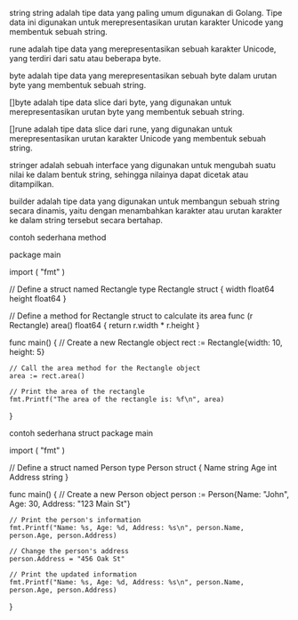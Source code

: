 string
string adalah tipe data yang paling umum digunakan di Golang. Tipe data ini digunakan untuk merepresentasikan urutan karakter Unicode yang membentuk sebuah string.

rune adalah tipe data yang merepresentasikan sebuah karakter Unicode, yang terdiri dari satu atau beberapa byte.

byte adalah tipe data yang merepresentasikan sebuah byte dalam urutan byte yang membentuk sebuah string.

[]byte adalah tipe data slice dari byte, yang digunakan untuk merepresentasikan urutan byte yang membentuk sebuah string.

[]rune adalah tipe data slice dari rune, yang digunakan untuk merepresentasikan urutan karakter Unicode yang membentuk sebuah string.

stringer adalah sebuah interface yang digunakan untuk mengubah suatu nilai ke dalam bentuk string, sehingga nilainya dapat dicetak atau ditampilkan.

builder adalah tipe data yang digunakan untuk membangun sebuah string secara dinamis, yaitu dengan menambahkan karakter atau urutan karakter ke dalam string tersebut secara bertahap.

contoh sederhana method

package main

import (
"fmt"
)

// Define a struct named Rectangle
type Rectangle struct {
width float64
height float64
}

// Define a method for Rectangle struct to calculate its area
func (r Rectangle) area() float64 {
return r.width \* r.height
}

func main() {
// Create a new Rectangle object
rect := Rectangle{width: 10, height: 5}

    // Call the area method for the Rectangle object
    area := rect.area()

    // Print the area of the rectangle
    fmt.Printf("The area of the rectangle is: %f\n", area)

}

contoh sederhana struct
package main

import (
"fmt"
)

// Define a struct named Person
type Person struct {
Name string
Age int
Address string
}

func main() {
// Create a new Person object
person := Person{Name: "John", Age: 30, Address: "123 Main St"}

    // Print the person's information
    fmt.Printf("Name: %s, Age: %d, Address: %s\n", person.Name, person.Age, person.Address)

    // Change the person's address
    person.Address = "456 Oak St"

    // Print the updated information
    fmt.Printf("Name: %s, Age: %d, Address: %s\n", person.Name, person.Age, person.Address)

}
